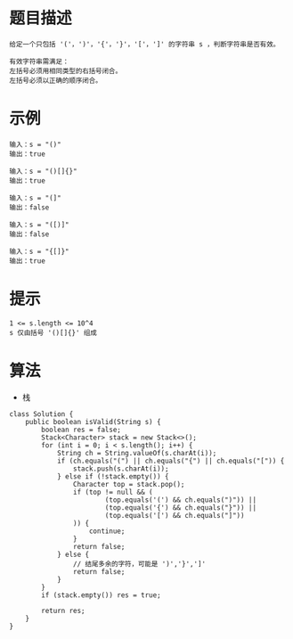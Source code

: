 # 题目描述
	给定一个只包括 '('，')'，'{'，'}'，'['，']' 的字符串 s ，判断字符串是否有效。

	有效字符串需满足：
	左括号必须用相同类型的右括号闭合。
	左括号必须以正确的顺序闭合。

# 示例
	输入：s = "()"
	输出：true

	输入：s = "()[]{}"
	输出：true

	输入：s = "(]"
	输出：false

	输入：s = "([)]"
	输出：false

	输入：s = "{[]}"
	输出：true


# 提示
	1 <= s.length <= 10^4
	s 仅由括号 '()[]{}' 组成

# 算法
* 栈
```
class Solution {
	public boolean isValid(String s) {
		boolean res = false;
		Stack<Character> stack = new Stack<>();
		for (int i = 0; i < s.length(); i++) {
			String ch = String.valueOf(s.charAt(i));
			if (ch.equals("(") || ch.equals("{") || ch.equals("[")) {
				stack.push(s.charAt(i));
			} else if (!stack.empty()) {
				Character top = stack.pop();
				if (top != null && (
						(top.equals('(') && ch.equals(")")) ||
						(top.equals('{') && ch.equals("}")) ||
						(top.equals('[') && ch.equals("]"))
				)) {
					continue;
				}
				return false;
			} else {
				// 结尾多余的字符，可能是 ')','}',']'
				return false;
			}
		}
		if (stack.empty()) res = true;

		return res;
	}
}
```
